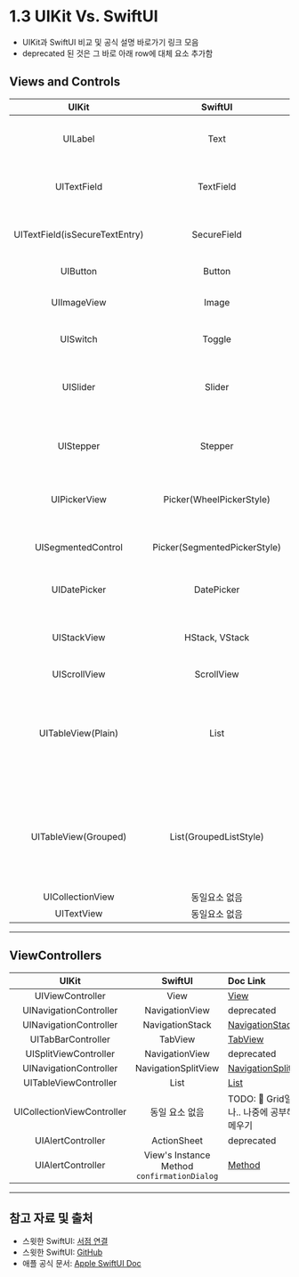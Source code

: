# 1.3 UIKit Vs. SwiftUI
* UIKit과 SwiftUI 비교 및 공식 설명 바로가기 링크 모음
* deprecated 된 것은 그 바로 아래 row에 대체 요소 추가함

## Views and Controls
|             UIKit              |           SwiftUI            | Doc Link                                                                                                                               | Note                                                                                                                                    |
| :----------------------------: | :--------------------------: | :------------------------------------------------------------------------------------------------------------------------------------- | :-------------------------------------------------------------------------------------------------------------------------------------- |
|            UILabel             |             Text             | [Text](https://developer.apple.com/documentation/swiftui/text/)                                                                        | A view that displays one or more lines of read-only text.                                                                               |
|          UITextField           |          TextField           | [TextField](https://developer.apple.com/documentation/swiftui/textfield/)                                                              | A control that displays an editable text interface.                                                                                     |
| UITextField(isSecureTextEntry) |         SecureField          | [SecureField](https://developer.apple.com/documentation/swiftui/securefield/)                                                          | A control into which the user securely enters private text.                                                                             |
|            UIButton            |            Button            | [Button](https://developer.apple.com/documentation/swiftui/button/)                                                                    | A control that initiates an action.                                                                                                     |
|          UIImageView           |            Image             | [Image](https://developer.apple.com/documentation/swiftui/image/)                                                                      | A view that displays an image.                                                                                                          |
|            UISwitch            |            Toggle            | [Button](https://developer.apple.com/documentation/swiftui/toggle/)                                                                    | A control that toggles between on and off states.                                                                                       |
|            UISlider            |            Slider            | [Slider](https://developer.apple.com/documentation/swiftui/slider)                                                                     | A control for selecting a value from a bounded linear range of values.                                                                  |
|           UIStepper            |           Stepper            | [Stepper](https://developer.apple.com/documentation/swiftui/stepper)                                                                   | A control that performs increment and decrement actions.                                                                                |
|          UIPickerView          |   Picker(WheelPickerStyle)   | [Picker](https://developer.apple.com/documentation/swiftui/picker)                                                                     | A control for selecting from a set of mutually exclusive values.                                                                        |
|       UISegmentedControl       | Picker(SegmentedPickerStyle) | [Picker](https://developer.apple.com/documentation/swiftui/picker)                                                                     | A control for selecting from a set of mutually exclusive values.                                                                        |
|          UIDatePicker          |          DatePicker          | [DatePicker](https://developer.apple.com/documentation/swiftui/DatePicker)                                                             | A control for selecting an absolute date.                                                                                               |
|          UIStackView           |        HStack, VStack        | [HStack](https://developer.apple.com/documentation/swiftui/hstack), [VStack](https://developer.apple.com/documentation/swiftui/vstack) | A view that arranges its subviews in a horizontal/vertical line.                                                                        |
|          UIScrollView          |          ScrollView          | [ScrollView](https://developer.apple.com/documentation/swiftui/ScrollView)                                                             | A scrollable view.                                                                                                                      |
|       UITableView(Plain)       |             List             | [List](https://developer.apple.com/documentation/swiftui/list)                                                                         | A container that presents rows of data arranged in a single column, <br>optionally providing the ability to select one or more members. |
|      UITableView(Grouped)      |    List(GroupedListStyle)    | [List](https://developer.apple.com/documentation/swiftui/list)                                                                         | A container that presents rows of data arranged in a single column, <br>optionally providing the ability to select one or more members. |
|        UICollectionView        |        동일요소 없음         |                                                                                                                                        | 🤔                                                                                                                                       |
|           UITextView           |        동일요소 없음         |                                                                                                                                        | 🧐                                                                                                                                       |

--------------
## ViewControllers
|           UIKit            |    SwiftUI     | Doc Link |
| :------------------------: | :------------: | :------- |
|      UIViewController      |      View      | [View](https://developer.apple.com/documentation/swiftui/view/)         |
|   UINavigationController   | NavigationView |     deprecated     |
|UINavigationController|NavigationStack|[NavigationStack](https://developer.apple.com/documentation/swiftui/navigationstack)|
|     UITabBarController     |    TabView     |[TabView](https://developer.apple.com/documentation/swiftui/tabview)          |
|   UISplitViewController    | NavigationView |   deprecated       |
|UINavigationController|NavigationSplitView|[NavigationSplitView](https://developer.apple.com/documentation/swiftui/navigationsplitview)|
|   UITableViewController    |      List      |  [List](https://developer.apple.com/documentation/swiftui/List)     |
| UICollectionViewController | 동일 요소 없음 |     TODO: 🤔 Grid일려나.. 나중에 공부해서 메우기     |
|UIAlertController|ActionSheet|deprecated|
|UIAlertController|View's Instance Method ```confirmationDialog```|[Method](https://developer.apple.com/documentation/swiftui/view/confirmationdialog(_:ispresented:titlevisibility:presenting:actions:message:)-8y541)|

---------
## 참고 자료 및 출처
* 스윗한 SwiftUI: [서점 연결](http://www.yes24.com/Product/Goods/89912849)
* 스윗한 SwiftUI: [GitHub](https://github.com/giftbott/SweetSwiftUIExamples)
* 애플 공식 문서: [Apple SwiftUI Doc](https://developer.apple.com/documentation/swiftui)